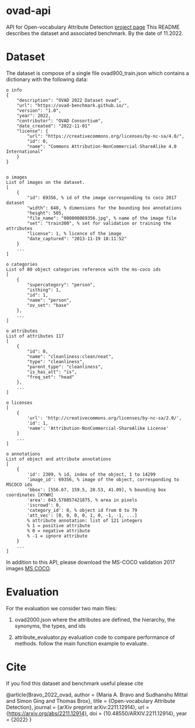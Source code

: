 # ovad-api
API for Open-vocabulary Attribute Detection [project page](https://ovad-benchmark.github.io/)
This README describes the dataset and associated benchmark. By the date of 11.2022.

# Dataset

The dataset is compose of a single file ovad900_train.json which contains a dictionary with the following data:

	o info
    {
        "description": "OVAD 2022 Dataset ovad",
        "url": "https://ovad-benchmark.github.io/", 
        "version": "1.0", 
        "year": 2022, 
        "contributor": "OVAD Consortium", 
        "date_created": "2022-11-01"
        "license": {
            "url": "https://creativecommons.org/licenses/by-nc-sa/4.0/",
            "id": 0,
            "name": "Commons Attribution-NonCommercial-ShareAlike 4.0 International"
        }
    }

	
	o images
	List of images on the dataset.
    [
        {
            "id": 69356, % id of the image corresponding to coco 2017 dataset
            "width": 640, % dimensions for the bounding box annotations
            "height": 505, 
            "file_name": "000000069356.jpg", % name of the image file
            "set": "train300", % set for validation or training the attributes 
            "license": 1, % licence of the image
            "date_captured": "2013-11-19 18:11:52"
        }
        ...
    ]
	
    o categories
    List of 80 object categories reference with the ms-coco ids
    [
        {
            "supercategory": "person",
            "isthing": 1,
            "id": 1,
            "name": "person",
            "ov_set": "base"
        },
        ...
    ] 

	o attributes
    List of attributes 117
    [
        {
            "id": 0,
            "name": "cleanliness:clean/neat",
            "type": "cleanliness",
            "parent_type": "cleanliness",
            "is_has_att": "is",
            "freq_set": "head"
        },
        ...
    ]

    o licenses
    [
        {
            'url': 'http://creativecommons.org/licenses/by-nc-sa/2.0/', 
            'id': 1, 
            'name': 'Attribution-NonCommercial-ShareAlike License'
        }
        ...
    ]

    o annotations
    List of object and attribute annotations 
    [
        {
            'id': 2309, % id, index of the object, 1 to 14299
            'image_id': 69356, % image of the object, corresponding to MSCOCO ids  
            'bbox': [556.67, 159.5, 20.53, 41.09], % bounding box coordinates [XYWH] 
            'area': 843.578857421875, % area in pixels 
            'iscrowd': 0, 
            'category_id': 0, % object id from 0 to 79
            'att_vec': [0, 0, 0, 0, 1, 0, -1, -1, ...] 
            % attribute annotation: list of 121 integers
            % 1 = positive attribute
            % 0 = negative attribute
            % -1 = ignore attribute
        }
        ...
    ]

In addition to this API, please download the MS-COCO validation 2017 images [MS COCO](http://cocodataset.org/).

# Evaluation

For the evaluation we consider two main files: 

1. ovad2000.json
    where the attributes are defined, the hierarchy, the synonyms, the types, and ids

2. attribute_evaluator.py
    evaluation code to compare performance of methods.
    follow the main function example to evaluate. 

# Cite

If you find this dataset and benchmark useful please cite 

@article{Bravo_2022_ovad,
    author = {Maria A. Bravo and Sudhanshu Mittal and Simon Ging and Thomas Brox},
    title = {Open-vocabulary Attribute Detection},
    journal = {arXiv preprint arXiv:2211.12914},
    url = {https://arxiv.org/abs/2211.12914},
    doi = {10.48550/ARXIV.2211.12914},
    year = {2022}
}
 
